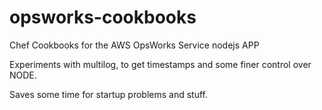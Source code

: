 opsworks-cookbooks
==================

Chef Cookbooks for the AWS OpsWorks Service nodejs APP

Experiments with multilog, to get timestamps and some finer control over NODE.

Saves some time for startup problems and stuff.
